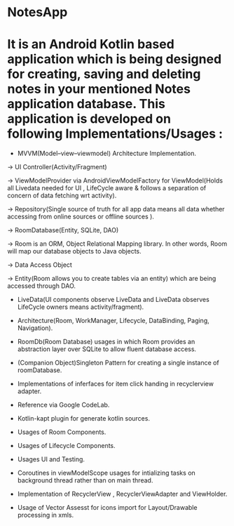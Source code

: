 # NotesApp
# It is an Android Kotlin based application which is being designed for creating, saving and deleting notes in your mentioned Notes application database. This application is developed on following Implementations/Usages :
- MVVM(Model–view–viewmodel) 
Architecture Implementation.

-> UI Controller(Activity/Fragment)

-> ViewModelProvider via AndroidViewModelFactory for ViewModel(Holds all Livedata needed for UI , LifeCycle aware & follows a separation of concern of data fetching wrt activity).

-> Repository(Single source of truth for all app data means all data whether accessing from online sources or offline sources ).

-> RoomDatabase(Entity, SQLite, DAO)

-> Room is an ORM, Object Relational Mapping library. In other words, Room will map our database objects to Java objects.

-> Data Access Object

-> Entity(Room allows you to create tables via an entity) which are being accessed through DAO.

- LiveData(UI components observe LiveData and LiveData observes LifeCycle owners means activity/fragment).
 
- Architecture(Room, WorkManager, Lifecycle, DataBinding, Paging, Navigation).

- RoomDb(Room Database) usages in which Room provides an abstraction layer over SQLite to allow fluent database access.

- (Companion Object)Singleton Pattern for creating a single instance of roomDatabase.

- Implementations of inferfaces for item click handing in recyclerview adapter.

- Reference via Google CodeLab.

- Kotlin-kapt plugin for generate kotlin sources.

- Usages of Room Components.

- Usages of Lifecycle Components.

- Usages UI and Testing.

- Coroutines in viewModelScope usages for intializing tasks on background thread rather than on main thread.

- Implementation of RecyclerView , RecyclerViewAdapter and ViewHolder. 

- Usage of Vector Assesst for icons import for Layout/Drawable processing in xmls.


